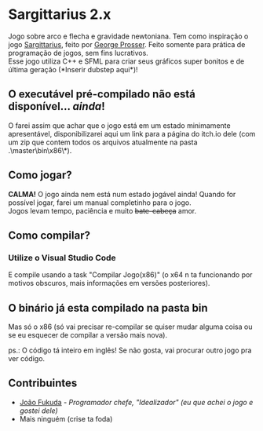 # Sargittarius 2.x
Jogo sobre arco e flecha e gravidade newtoniana. Tem como inspiração o jogo [Sargittarius](https://gprosser.itch.io/sagittarius), feito por [George Prosser](https://twitter.com/jecatjecat). Feito somente para prática de programação de jogos, sem fins lucrativos.<br/>
Esse jogo utiliza C++ e SFML para criar seus gráficos super bonitos e de última geração (\*Inserir dubstep aqui\*)!

## O executável pré-compilado não está disponível... _**ainda**_!
O farei assim que achar que o jogo está em um estado minimamente apresentável, disponibilizarei aqui um link para a página do itch.io dele (com um zip que contem todos os arquivos atualmente na pasta .\\master\\bin\\x86\\*).

## Como jogar?
**CALMA!** O jogo ainda nem está num estado jogável ainda! Quando for possível jogar, farei um manual completinho para o jogo.<br/>
Jogos levam tempo, paciência e muito ~~bate-cabeça~~ amor.

## Como compilar?
### Utilize o Visual Studio Code
E compile usando a task "Compilar Jogo(x86)" (o x64 n ta funcionando por motivos obscuros, mais informações em versões posteriores).
## O binário já esta compilado na pasta bin
Mas só o x86 (só vai precisar re-compilar se quiser mudar alguma coisa ou se eu esquecer de compilar a versão mais nova).

ps.: O código tá inteiro em inglês! Se não gosta, vai procurar outro jogo pra ver código.

## Contribuintes
* [João Fukuda](https://github.com/JoaoFukuda) - *Programador chefe, "Idealizador" (eu que achei o jogo e gostei dele)*
* Mais ninguém (crise ta foda)
